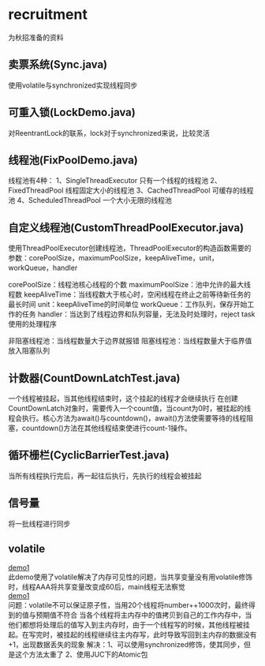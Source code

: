 # recruitment
为秋招准备的资料

## 卖票系统(Sync.java)
使用volatile与synchronized实现线程同步

## 可重入锁(LockDemo.java)
对ReentrantLock的联系，lock对于synchronized来说，比较灵活

## 线程池(FixPoolDemo.java)
线程池有4种：
1、SingleThreadExecutor 只有一个线程的线程池
2、FixedThreadPool 线程固定大小的线程池
3、CachedThreadPool 可缓存的线程池
4、ScheduledThreadPool 一个大小无限的线程池

## 自定义线程池(CustomThreadPoolExecutor.java)
使用ThreadPoolExecutor创建线程池，ThreadPoolExecutor的构造函数需要的参数：corePoolSize，maximumPoolSize，keepAliveTime，unit，workQueue，handler

corePoolSize：线程池核心线程的个数
maximumPoolSize：池中允许的最大线程数
keepAliveTime：当线程数大于核心时，空闲线程在终止之前等待新任务的最长时间
unit：keepAliveTime的时间单位
workQueue：工作队列，保存开始工作的任务
handler：当达到了线程边界和队列容量，无法及时处理时，reject task使用的处理程序

非阻塞线程池：当线程数量大于边界就报错
阻塞线程池：当线程数量大于临界值放入阻塞队列

## 计数器(CountDownLatchTest.java)
一个线程被挂起，当其他线程结束时，这个挂起的线程才会继续执行
在创建CountDownLatch对象时，需要传入一个count值，当count为0时，被挂起的线程会执行。核心方法为await()与countdown()，await()方法使需要等待的线程阻塞，countdown()方法在其他线程结束使进行count-1操作。

## 循环栅栏(CyclicBarrierTest.java)
当所有线程执行完后，再一起往后执行，先执行的线程会被挂起

## 信号量
将一批线程进行同步


## volatile
[demo1](volatile/MyData01.java)<br/>
此demo使用了volatile解决了内存可见性的问题，当共享变量没有用volatile修饰时，线程AAA将共享变量改变成60后，main线程无法察觉<br/>
[demo1](volatile/MyData02.java)<br/>
问题：volatile不可以保证原子性，当用20个线程将number++1000次时，最终得到的值与预期值不符合
当各个线程将主内存中的值拷贝到自己的工作内存中，当他们都想将处理后的值写入到主内存时，由于一个线程写的时候，其他线程被挂起。在写完时，被挂起的线程继续往主内存写，此时导致写回到主内存的数据没有+1，出现数据丢失的现象
解决：1、可以使用synchronized修饰，使其同步，但是这个方法太重了 2、使用JUC下的Atomic包

